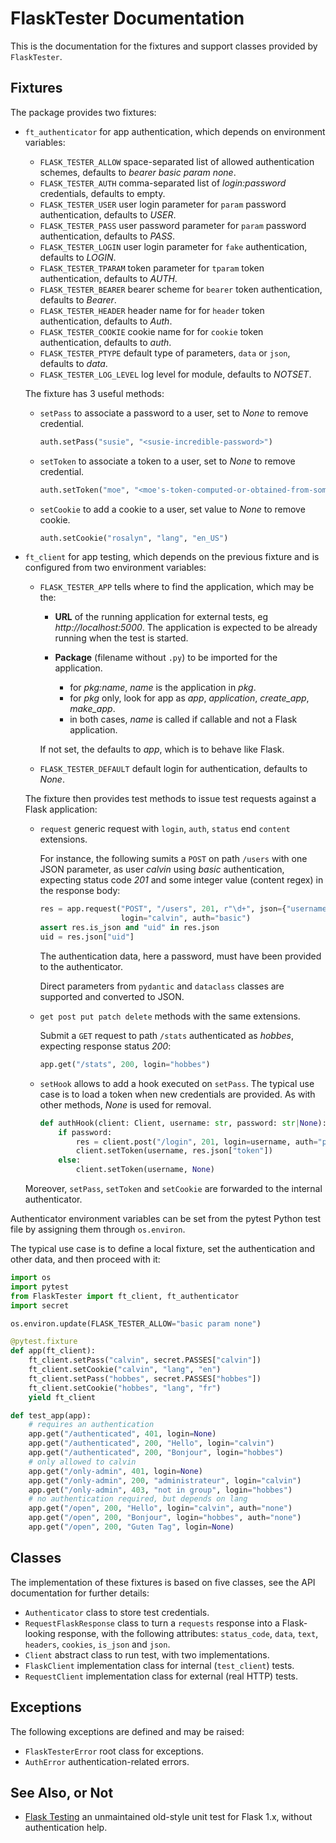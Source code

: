 # FlaskTester Documentation

This is the documentation for the fixtures and support classes provided
by `FlaskTester`.

## Fixtures

The package provides two fixtures:

- `ft_authenticator` for app authentication, which depends on environment variables:

  - `FLASK_TESTER_ALLOW` space-separated list of allowed authentication schemes,
    defaults to _bearer basic param none_.
  - `FLASK_TESTER_AUTH` comma-separated list of _login:password_ credentials,
    defaults to empty.
  - `FLASK_TESTER_USER` user login parameter for `param` password authentication,
    defaults to _USER_.
  - `FLASK_TESTER_PASS` user password parameter for `param` password authentication,
    defaults to _PASS_.
  - `FLASK_TESTER_LOGIN` user login parameter for `fake` authentication,
    defaults to _LOGIN_.
  - `FLASK_TESTER_TPARAM` token parameter for `tparam` token authentication,
    defaults to _AUTH_.
  - `FLASK_TESTER_BEARER` bearer scheme for `bearer` token authentication,
    defaults to _Bearer_.
  - `FLASK_TESTER_HEADER` header name for for `header` token authentication,
    defaults to _Auth_.
  - `FLASK_TESTER_COOKIE` cookie name for for `cookie` token authentication,
    defaults to _auth_.
  - `FLASK_TESTER_PTYPE` default type of parameters, `data` or `json`,
    defaults to _data_.
  - `FLASK_TESTER_LOG_LEVEL` log level for module,
    defaults to _NOTSET_.

  The fixture has 3 useful methods:

  - `setPass` to associate a password to a user, set to _None_ to remove credential.

    ```python
    auth.setPass("susie", "<susie-incredible-password>")
    ```

  - `setToken` to associate a token to a user, set to _None_ to remove credential.

    ```python
    auth.setToken("moe", "<moe's-token-computed-or-obtained-from-somewhere>")
    ```

  - `setCookie` to add a cookie to a user, set value to _None_ to remove cookie.

    ```python
    auth.setCookie("rosalyn", "lang", "en_US")
    ```

- `ft_client` for app testing, which depends on the previous fixture and
  is configured from two environment variables:

  - `FLASK_TESTER_APP` tells where to find the application, which may be the:

    - **URL** of the running application for external tests, eg _http://localhost:5000_.
      The application is expected to be already running when the test is started.

    - **Package** (filename without `.py`) to be imported for the application.
      - for _pkg:name_, _name_ is the application in _pkg_.
      - for _pkg_ only, look for app as _app_, _application_, _create_app_, _make_app_.
      - in both cases, _name_ is called if callable and not a Flask application.

    If not set, the defaults to _app_, which is to behave like Flask.

  - `FLASK_TESTER_DEFAULT` default login for authentication, defaults to _None_.

  The fixture then provides test methods to issue test requests against a Flask application:

  - `request` generic request with `login`, `auth`, `status` end `content` extensions.

    For instance, the following sumits a `POST` on path `/users` with one JSON parameter,
    as user _calvin_ using _basic_ authentication,
    expecting status code _201_ and some integer value (content regex) in the response body:

    ```python
    res = app.request("POST", "/users", 201, r"\d+", json={"username": "hobbes"},
                      login="calvin", auth="basic")
    assert res.is_json and "uid" in res.json
    uid = res.json["uid"]
    ```

    The authentication data, here a password, must have been provided to the authenticator.

    Direct parameters from `pydantic` and `dataclass` classes are supported and
    converted to JSON.

  - `get post put patch delete` methods with the same extensions.

    Submit a `GET` request to path `/stats` authenticated as _hobbes_,
    expecting response status _200_:

    ```python
    app.get("/stats", 200, login="hobbes")
    ```

  - `setHook` allows to add a hook executed on `setPass`.
    The typical use case is to load a token when new credentials are provided.
    As with other methods, _None_ is used for removal.

    ```python
    def authHook(client: Client, username: str, password: str|None):
        if password:
            res = client.post("/login", 201, login=username, auth="param")
            client.setToken(username, res.json["token"])
        else:
            client.setToken(username, None)
    ```

  Moreover, `setPass`, `setToken` and `setCookie` are forwarded to the internal authenticator.

Authenticator environment variables can be set from the pytest Python test file by
assigning them through `os.environ`.

The typical use case is to define a local fixture, set the authentication and
other data, and then proceed with it:

```python
import os
import pytest
from FlaskTester import ft_client, ft_authenticator
import secret

os.environ.update(FLASK_TESTER_ALLOW="basic param none")

@pytest.fixture
def app(ft_client):
    ft_client.setPass("calvin", secret.PASSES["calvin"])
    ft_client.setCookie("calvin", "lang", "en")
    ft_client.setPass("hobbes", secret.PASSES["hobbes"])
    ft_client.setCookie("hobbes", "lang", "fr")
    yield ft_client

def test_app(app):
    # requires an authentication
    app.get("/authenticated", 401, login=None)
    app.get("/authenticated", 200, "Hello", login="calvin")
    app.get("/authenticated", 200, "Bonjour", login="hobbes")
    # only allowed to calvin
    app.get("/only-admin", 401, login=None)
    app.get("/only-admin", 200, "administrateur", login="calvin")
    app.get("/only-admin", 403, "not in group", login="hobbes")
    # no authentication required, but depends on lang
    app.get("/open", 200, "Hello", login="calvin", auth="none")
    app.get("/open", 200, "Bonjour", login="hobbes", auth="none")
    app.get("/open", 200, "Guten Tag", login=None)
```

## Classes

The implementation of these fixtures is based on five classes, see the API
documentation for further details:

- `Authenticator` class to store test credentials.
- `RequestFlaskResponse` class to turn a `requests` response into
  a Flask-looking response, with the following attributes: `status_code`,
  `data`, `text`, `headers`, `cookies`, `is_json` and `json`.
- `Client` abstract class to run test, with two implementations.
- `FlaskClient` implementation class for internal (`test_client`) tests.
- `RequestClient` implementation class for external (real HTTP) tests.

## Exceptions

The following exceptions are defined and may be raised:

- `FlaskTesterError` root class for exceptions.
- `AuthError` authentication-related errors.

## See Also, or Not

- [Flask Testing](https://github.com/jarus/flask-testing) an unmaintained
  old-style unit test for Flask 1.x, without authentication help.
